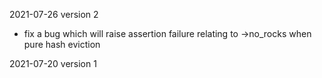 2021-07-26   version 2
  * fix a bug which will raise assertion failure relating to ->no_rocks when pure hash eviction
  
2021-07-20   version 1
